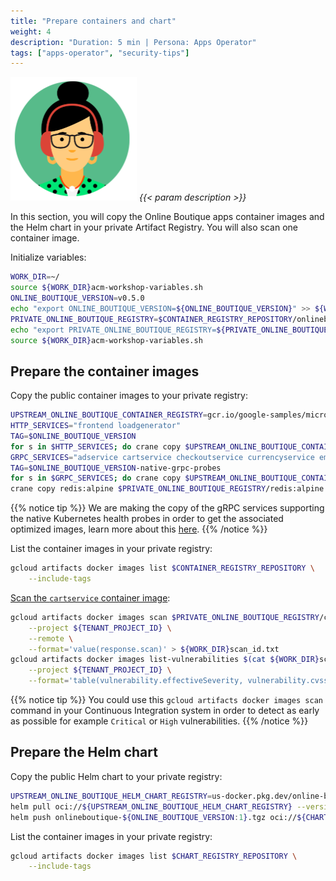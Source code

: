 ```yaml
---
title: "Prepare containers and chart"
weight: 4
description: "Duration: 5 min | Persona: Apps Operator"
tags: ["apps-operator", "security-tips"]
---
```

![Apps Operator](/images/apps-operator.png)
_{{< param description >}}_

In this section, you will copy the Online Boutique apps container images and the Helm chart in your private Artifact Registry. You will also scan one container image.

Initialize variables:
```Bash
WORK_DIR=~/
source ${WORK_DIR}acm-workshop-variables.sh
ONLINE_BOUTIQUE_VERSION=v0.5.0
echo "export ONLINE_BOUTIQUE_VERSION=${ONLINE_BOUTIQUE_VERSION}" >> ${WORK_DIR}acm-workshop-variables.sh
PRIVATE_ONLINE_BOUTIQUE_REGISTRY=$CONTAINER_REGISTRY_REPOSITORY/onlineboutique
echo "export PRIVATE_ONLINE_BOUTIQUE_REGISTRY=${PRIVATE_ONLINE_BOUTIQUE_REGISTRY}" >> ${WORK_DIR}acm-workshop-variables.sh
source ${WORK_DIR}acm-workshop-variables.sh
```

## Prepare the container images

Copy the public container images to your private registry:
```Bash
UPSTREAM_ONLINE_BOUTIQUE_CONTAINER_REGISTRY=gcr.io/google-samples/microservices-demo
HTTP_SERVICES="frontend loadgenerator"
TAG=$ONLINE_BOUTIQUE_VERSION
for s in $HTTP_SERVICES; do crane copy $UPSTREAM_ONLINE_BOUTIQUE_CONTAINER_REGISTRY/$s:$TAG $PRIVATE_ONLINE_BOUTIQUE_REGISTRY/$s:$TAG; done
GRPC_SERVICES="adservice cartservice checkoutservice currencyservice emailservice paymentservice productcatalogservice recommendationservice shippingservice"
TAG=$ONLINE_BOUTIQUE_VERSION-native-grpc-probes
for s in $GRPC_SERVICES; do crane copy $UPSTREAM_ONLINE_BOUTIQUE_CONTAINER_REGISTRY/$s:$TAG $PRIVATE_ONLINE_BOUTIQUE_REGISTRY/$s:$TAG; done
crane copy redis:alpine $PRIVATE_ONLINE_BOUTIQUE_REGISTRY/redis:alpine
```
{{% notice tip %}}
We are making the copy of the gRPC services supporting the native Kubernetes health probes in order to get the associated optimized images, learn more about this [here](https://medium.com/google-cloud/b5bd26253a4c).
{{% /notice %}}

List the container images in your private registry:
```Bash
gcloud artifacts docker images list $CONTAINER_REGISTRY_REPOSITORY \
    --include-tags
```

[Scan the `cartservice` container image](https://cloud.google.com/container-analysis/docs/on-demand-scanning-howto):
```Bash
gcloud artifacts docker images scan $PRIVATE_ONLINE_BOUTIQUE_REGISTRY/cartservice:$ONLINE_BOUTIQUE_VERSION \
    --project ${TENANT_PROJECT_ID} \
    --remote \
    --format='value(response.scan)' > ${WORK_DIR}scan_id.txt
gcloud artifacts docker images list-vulnerabilities $(cat ${WORK_DIR}scan_id.txt) \
    --project ${TENANT_PROJECT_ID} \
    --format='table(vulnerability.effectiveSeverity, vulnerability.cvssScore, noteName, vulnerability.packageIssue[0].affectedPackage, vulnerability.packageIssue[0].affectedVersion.name, vulnerability.packageIssue[0].fixedVersion.name)'
```
{{% notice tip %}}
You could use this `gcloud artifacts docker images scan` command in your Continuous Integration system in order to detect as early as possible for example `Critical` or `High` vulnerabilities.
{{% /notice %}}

## Prepare the Helm chart

Copy the public Helm chart to your private registry:
```Bash
UPSTREAM_ONLINE_BOUTIQUE_HELM_CHART_REGISTRY=us-docker.pkg.dev/online-boutique-ci/charts/onlineboutique
helm pull oci://${UPSTREAM_ONLINE_BOUTIQUE_HELM_CHART_REGISTRY} --version ${ONLINE_BOUTIQUE_VERSION:1}
helm push onlineboutique-${ONLINE_BOUTIQUE_VERSION:1}.tgz oci://${CHART_REGISTRY_REPOSITORY}
```

List the container images in your private registry:
```Bash
gcloud artifacts docker images list $CHART_REGISTRY_REPOSITORY \
    --include-tags
```